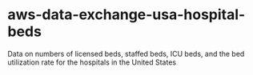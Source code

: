 # aws-data-exchange-usa-hospital-beds
Data on numbers of licensed beds, staffed beds, ICU beds, and the bed utilization rate for the hospitals in the United States
